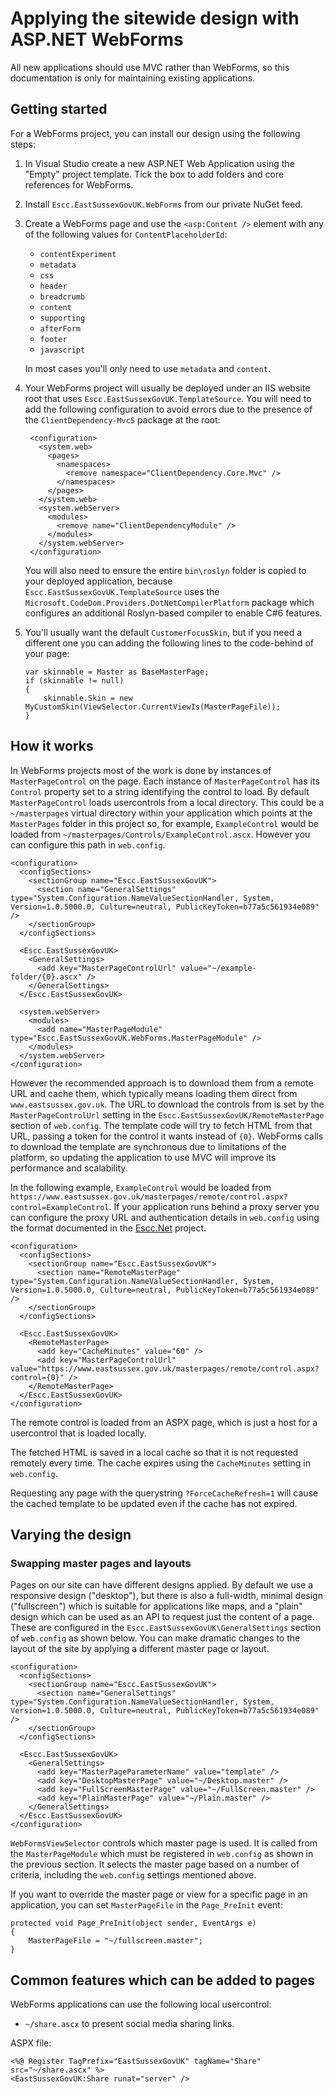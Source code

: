 # Applying the sitewide design with ASP.NET WebForms

All new applications should use MVC rather than WebForms, so this documentation is only for maintaining existing applications. 

## Getting started

For a WebForms project, you can install our design using the following steps:

1. In Visual Studio create a new ASP.NET Web Application using the "Empty" project template. Tick the box to add folders and core references for WebForms.
2. Install `Escc.EastSussexGovUK.WebForms` from our private NuGet feed.
3. Create a WebForms page and use the `<asp:Content />` element with any of the following values for `ContentPlaceholderId`:  
	* `contentExperiment`
	* `metadata`
	* `css`
	* `header`
	* `breadcrumb`
	* `content`
	* `supporting`
	* `afterForm`
	* `footer`
	* `javascript`

	In most cases you'll only need to use `metadata` and `content`.
4. Your WebForms project will usually be deployed under an IIS website root that uses `Escc.EastSussexGovUK.TemplateSource`. You will need to add the following configuration to avoid errors due to the presence of the `ClientDependency-Mvc5` package at the root:
 
		<configuration>
		  <system.web>
		    <pages>
		      <namespaces>
		        <remove namespace="ClientDependency.Core.Mvc" />
		      </namespaces>
		    </pages>
		  </system.web>
		  <system.webServer>
		    <modules>
		      <remove name="ClientDependencyModule" />
		    </modules>
		  </system.webServer>
		</configuration>

	You will also need to ensure the entire `bin\roslyn` folder is copied to your deployed application, because `Escc.EastSussexGovUK.TemplateSource` uses the `Microsoft.CodeDom.Providers.DotNetCompilerPlatform` package which configures an additional Roslyn-based compiler to enable C#6 features.  
5.  You'll usually want the default `CustomerFocusSkin`, but if you need a different one you can adding the following lines to the code-behind of your page:
	
		var skinnable = Master as BaseMasterPage;
        if (skinnable != null)
        {
            skinnable.Skin = new MyCustomSkin(ViewSelector.CurrentViewIs(MasterPageFile));
        }

## How it works

In WebForms projects most of the work is done by instances of `MasterPageControl` on the page. Each instance of `MasterPageControl` has its `Control` property set to a string identifying the control to load. By default `MasterPageControl` loads usercontrols from a local directory. This could be a `~/masterpages` virtual directory within your application which points at the `MasterPages` folder in this project so, for example, `ExampleControl` would be loaded from `~/masterpages/Controls/ExampleControl.ascx`. However you can configure this path in `web.config`.

	<configuration>
	  <configSections>
	    <sectionGroup name="Escc.EastSussexGovUK">
	      <section name="GeneralSettings" type="System.Configuration.NameValueSectionHandler, System, Version=1.0.5000.0, Culture=neutral, PublicKeyToken=b77a5c561934e089" />
        </sectionGroup>
	  </configSections>
	
      <Escc.EastSussexGovUK>
	    <GeneralSettings>
	      <add key="MasterPageControlUrl" value="~/example-folder/{0}.ascx" />
	    </GeneralSettings>
      </Escc.EastSussexGovUK>

	  <system.webServer>
	    <modules>
	      <add name="MasterPageModule" type="Escc.EastSussexGovUK.WebForms.MasterPageModule" />
		</modules>
	  </system.webServer>
	</configuration>

However the recommended approach is to download them from a remote URL and cache them, which typically means loading them direct from `www.eastsussex.gov.uk`. The URL to download the controls from is set by the `MasterPageControlUrl` setting in the `Escc.EastSussexGovUK/RemoteMasterPage` section of `web.config`. The template code will try to fetch HTML from that URL, passing a token for the control it wants instead of `{0}`. WebForms calls to download the template are synchronous due to limitations of the platform, so updating the application to use MVC will improve its performance and scalability.

In the following example, `ExampleControl` would be loaded from `https://www.eastsussex.gov.uk/masterpages/remote/control.aspx?control=ExampleControl`. If your application runs behind a proxy server you can configure the proxy URL and authentication details in `web.config` using the format documented in the [Escc.Net](https://github.com/east-sussex-county-council/Escc.Net) project.

	<configuration>
	  <configSections>
	    <sectionGroup name="Escc.EastSussexGovUK">
	      <section name="RemoteMasterPage" type="System.Configuration.NameValueSectionHandler, System, Version=1.0.5000.0, Culture=neutral, PublicKeyToken=b77a5c561934e089" />
	    </sectionGroup>
	  </configSections>

	  <Escc.EastSussexGovUK>
	    <RemoteMasterPage>
	      <add key="CacheMinutes" value="60" />
	      <add key="MasterPageControlUrl" value="https://www.eastsussex.gov.uk/masterpages/remote/control.aspx?control={0}" />
	    </RemoteMasterPage>
	  </Escc.EastSussexGovUK>
	</configuration>

The remote control is loaded from an ASPX page, which is just a host for a usercontrol that is loaded locally.
    
The fetched HTML is saved in a local cache so that it is not requested remotely every time. The cache expires using the `CacheMinutes` setting in `web.config`.

Requesting any page with the querystring `?ForceCacheRefresh=1` will cause the cached template to be updated even if the cache has not expired.

## Varying the design

### Swapping master pages and layouts

Pages on our site can have different designs applied. By default we use a responsive design ("desktop"), but there is also a full-width, minimal design ("fullscreen") which is suitable for applications like maps, and a "plain" design which can be used as an API to request just the content of a page. These are configured in the `Escc.EastSussexGovUK\GeneralSettings` section of `web.config` as shown below. You can make dramatic changes to the layout of the site by applying a different master page or layout.


	<configuration>
	  <configSections>
	    <sectionGroup name="Escc.EastSussexGovUK">
	      <section name="GeneralSettings" type="System.Configuration.NameValueSectionHandler, System, Version=1.0.5000.0, Culture=neutral, PublicKeyToken=b77a5c561934e089" />
        </sectionGroup>
	  </configSections>
	
      <Escc.EastSussexGovUK>
	    <GeneralSettings>
	      <add key="MasterPageParameterName" value="template" />
	      <add key="DesktopMasterPage" value="~/Desktop.master" />
	      <add key="FullScreenMasterPage" value="~/FullScreen.master" />
	      <add key="PlainMasterPage" value="~/Plain.master" />
	    </GeneralSettings>
      </Escc.EastSussexGovUK>
	</configuration>

`WebFormsViewSelector` controls which master page is used. It is called from the `MasterPageModule` which must be registered in `web.config` as shown in the previous section. It selects the master page based on a number of criteria, including the `web.config` settings mentioned above.

If you want to override the master page or view for a specific page in an application, you can set `MasterPageFile` in the `Page_PreInit` event:

	protected void Page_PreInit(object sender, EventArgs e)
    {
        MasterPageFile = "~/fullscreen.master";
    }

## Common features which can be added to pages

WebForms applications can use the following local usercontrol:

* `~/share.ascx` to present social media sharing links. 

ASPX file:

	<%@ Register TagPrefix="EastSussexGovUK" tagName="Share" src="~/share.ascx" %>
	<EastSussexGovUK:Share runat="server" />
